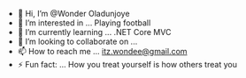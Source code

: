- 👋 Hi, I’m @Wonder Oladunjoye
- 👀 I’m interested in ... Playing football
- 🌱 I’m currently learning ... .NET Core MVC
- 💞️ I’m looking to collaborate on ...
- 📫 How to reach me ... itz.wondee@gmail.com
- ⚡ Fun fact: ... How you treat yourself is how others treat you

<!---
TenseiHei/TenseiHei is a ✨ special ✨ repository because its `README.md` (this file) appears on your GitHub profile.
You can click the Preview link to take a look at your changes.
--->
